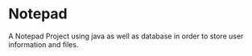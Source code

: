 # Notepad
A Notepad Project using java as well as database in order to store user information and files.

